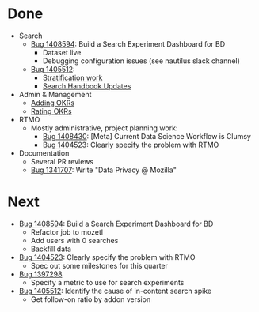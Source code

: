 # Done

* Search
  * [Bug 1408594](http://bugzil.la/1408594): Build a Search Experiment Dashboard for BD
    * Dataset live
    * Debugging configuration issues (see nautilus slack channel)
  * [Bug 1405512](http://bugzil.la/1405512):
    * [Stratification work](https://github.com/mozilla/search-adhoc-analysis/pull/28)
    * [Search Handbook Updates](https://github.com/mozilla/search-adhoc-analysis/pull/27)
* Admin & Management
  * [Adding OKRs](https://github.com/mozilla/Fx-Data-Planning/pull/8)
  * [Rating OKRs](https://github.com/mozilla/Fx-Data-Planning/pull/7)
* RTMO
  * Mostly administrative, project planning work:
    * [Bug 1408430](http://bugzil.la/1408430): [Meta] Current Data Science Workflow is Clumsy
    * [Bug 1404523](http://bugzil.la/1404523): Clearly specify the problem with RTMO
* Documentation
  * Several PR reviews
  * [Bug 1341707](http://bugzil.la/1341707): Write "Data Privacy @ Mozilla"

# Next

* [Bug 1408594](http://bugzil.la/1408594): Build a Search Experiment Dashboard for BD
  * Refactor job to mozetl
  * Add users with 0 searches
  * Backfill data
* [Bug 1404523](http://bugzil.la/1404523): Clearly specify the problem with RTMO
  * Spec out some milestones for this quarter
* [Bug 1397298](https://bugzilla.mozilla.org/show_bug.cgi?id=1397298)
  * Specify a metric to use for search experiments
* [Bug 1405512](http://bugzil.la/1405512): Identify the cause of in-content search spike
  * Get follow-on ratio by addon version

